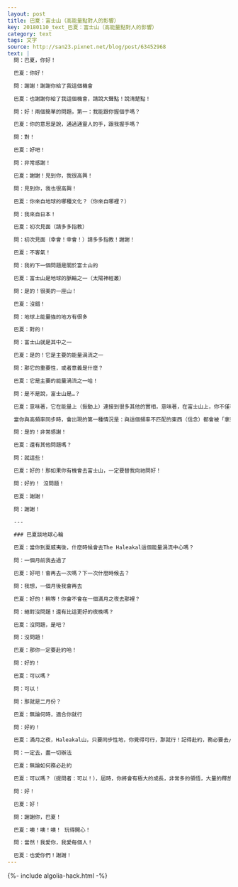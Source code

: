 ```yaml
---
layout: post
title: 巴夏：富士山（高能量點對人的影響）
key: 20180110_text_巴夏：富士山（高能量點對人的影響）
category: text
tags: 文字
source: http://san23.pixnet.net/blog/post/63452968
text: |
  問：巴夏，你好！

  巴夏：你好！

  問：謝謝！謝謝你給了我這個機會

  巴夏：也謝謝你給了我這個機會，請說大聲點！說清楚點！

  問：好！兩個簡單的問題，第一：我能跟你握個手嗎？

  巴夏：你的意思是說，通過通靈人的手，跟我握手嗎？

  問：對！

  巴夏：好吧！

  問：非常感謝！

  巴夏：謝謝！見到你，我很高興！

  問：見到你，我也很高興！

  巴夏：你來自地球的哪種文化？（你來自哪裡？）

  問：我來自日本！

  巴夏：初次見面（請多多指教）

  問：初次見面（幸會！幸會！）請多多指教！謝謝！

  巴夏：不客氣！

  問：我的下一個問題是關於富士山的

  巴夏：富士山是地球的脈輪之一（太陽神經叢）

  問：是的！很美的一座山！

  巴夏：沒錯！

  問：地球上能量強的地方有很多

  巴夏：對的！

  問：富士山就是其中之一

  巴夏：是的！它是主要的能量渦流之一

  問：那它的重要性，或者意義是什麼？

  巴夏：它是主要的能量渦流之一哈！

  問：是不是說，富士山是…？

  巴夏：意味著，它在能量上（振動上）連接到很多其他的實相，意味著，在富士山上，你不僅可以更容易地 與其他維度的實相的振頻同步，還能更容易地與你自己連接，與你的真我意識同步，要記住，富士山也只是個「自我意識許可」，但有些自我意識許可，就是利用了人類的集體共識（共同協議），人類的集體意識，因此，它們對大部分人都更容易適用，處在你們所說的「能量強的地方」，表明這個「自我意識許可」對你們大部分人都適用，換句話說，就是使得你們能允許自己跟高振頻同步（高我），但當你們與高振頻（高我）同步時（相匹配），並不意味著，一切都會如你們所說的：「一切都很美好！」（俚語：桃子和奶油）。

  當你與高頻率同步時，會出現的第一種情況是：與這個頻率不匹配的東西（信念）都會被「拿到檯面上」，這樣你就可以處理它們，並融合它們的能量，所以，很多人剛進入能量強的地方時，會發現自己的恐懼變大了，直到他們對恐懼做相應處理，並將它們的能量融入 到他們的真正振頻中，然後他們才真的「順利」起來，這對你有幫助嗎？

  問：是的！非常感謝！

  巴夏：還有其他問題嗎？

  問：就這些！

  巴夏：好的！那如果你有機會去富士山，一定要替我向祂問好！

  問：好的！ 沒問題！

  巴夏：謝謝！

  問：謝謝！

  ---

  ### 巴夏談地球心輪

  巴夏：當你到夏威夷後，什麼時候會去The Haleakal這個能量渦流中心嗎？

  問：一個月前我去過了

  巴夏：好吧！會再去一次嗎？下一次什麼時候去？

  問：我想，一個月後我會再去

  巴夏：好的！稍等！你會不會在一個滿月之夜去那裡？

  問：絕對沒問題！還有比這更好的夜晚嗎？

  巴夏：沒問題，是吧？

  問：沒問題！

  巴夏：那你一定要赴約哈！

  問：好的！

  巴夏：可以嗎？

  問：可以！

  問：那就是二月份？

  巴夏：無論何時，適合你就行

  問：好的！

  巴夏：滿月之夜，Haleakal山，只要同步性地，你覺得可行，那就行！記得赴約，務必要去/盡一切辦法

  問：一定去，盡一切辦法

  巴夏：無論如何務必赴約

  巴夏：可以嗎？（提問者：可以！），屆時，你將會有極大的成長，非常多的領悟，大量的釋放，大量的更新，極大的轉變，極大的「成為」，並對你的新身份，你也會更加清晰明瞭，你在現有關係中的互動方式，也將發生極大的改變，改變也將漸漸擴展到你所有的關係中，並朝向與真我同頻的方向不斷發展

  問：好！

  巴夏：好！

  問：謝謝你，巴夏！

  巴夏：噢！噢！噢！ 玩得開心！

  問：當然！我愛你，我愛每個人！

  巴夏：也愛你們！謝謝！
---
```


{%- include algolia-hack.html -%}

